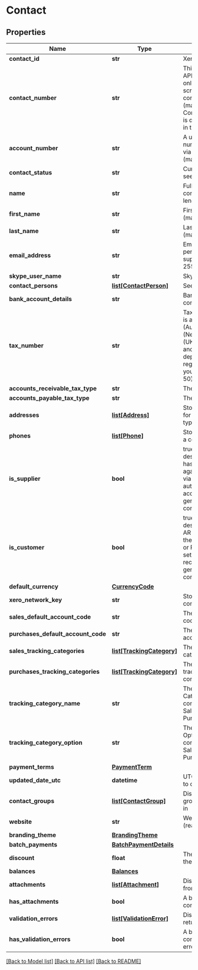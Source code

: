 # Contact

## Properties
Name | Type | Description | Notes
------------ | ------------- | ------------- | -------------
**contact_id** | **str** | Xero identifier | [optional] 
**contact_number** | **str** | This can be updated via the API only i.e. This field is read only on the Xero contact screen, used to identify contacts in external systems (max length &#x3D; 50). If the Contact Number is used, this is displayed as Contact Code in the Contacts UI in Xero. | [optional] 
**account_number** | **str** | A user defined account number. This can be updated via the API and the Xero UI (max length &#x3D; 50) | [optional] 
**contact_status** | **str** | Current status of a contact – see contact status types | [optional] 
**name** | **str** | Full name of contact/organisation (max length &#x3D; 255) | [optional] 
**first_name** | **str** | First name of contact person (max length &#x3D; 255) | [optional] 
**last_name** | **str** | Last name of contact person (max length &#x3D; 255) | [optional] 
**email_address** | **str** | Email address of contact person (umlauts not supported) (max length  &#x3D; 255) | [optional] 
**skype_user_name** | **str** | Skype user name of contact | [optional] 
**contact_persons** | [**list[ContactPerson]**](ContactPerson.md) | See contact persons | [optional] 
**bank_account_details** | **str** | Bank account number of contact | [optional] 
**tax_number** | **str** | Tax number of contact – this is also known as the ABN (Australia), GST Number (New Zealand), VAT Number (UK) or Tax ID Number (US and global) in the Xero UI depending on which regionalized version of Xero you are using (max length &#x3D; 50) | [optional] 
**accounts_receivable_tax_type** | **str** | The tax type from TaxRates | [optional] 
**accounts_payable_tax_type** | **str** | The tax type from TaxRates | [optional] 
**addresses** | [**list[Address]**](Address.md) | Store certain address types for a contact – see address types | [optional] 
**phones** | [**list[Phone]**](Phone.md) | Store certain phone types for a contact – see phone types | [optional] 
**is_supplier** | **bool** | true or false – Boolean that describes if a contact that has any AP  invoices entered against them. Cannot be set via PUT or POST – it is automatically set when an accounts payable invoice is generated against this contact. | [optional] 
**is_customer** | **bool** | true or false – Boolean that describes if a contact has any AR invoices entered against them. Cannot be set via PUT or POST – it is automatically set when an accounts receivable invoice is generated against this contact. | [optional] 
**default_currency** | [**CurrencyCode**](CurrencyCode.md) |  | [optional] 
**xero_network_key** | **str** | Store XeroNetworkKey for contacts. | [optional] 
**sales_default_account_code** | **str** | The default sales account code for contacts | [optional] 
**purchases_default_account_code** | **str** | The default purchases account code for contacts | [optional] 
**sales_tracking_categories** | [**list[TrackingCategory]**](TrackingCategory.md) | The default sales tracking categories for contacts | [optional] 
**purchases_tracking_categories** | [**list[TrackingCategory]**](TrackingCategory.md) | The default purchases tracking categories for contacts | [optional] 
**tracking_category_name** | **str** | The name of the Tracking Category assigned to the contact under SalesTrackingCategories and PurchasesTrackingCategories | [optional] 
**tracking_category_option** | **str** | The name of the Tracking Option assigned to the contact under SalesTrackingCategories and PurchasesTrackingCategories | [optional] 
**payment_terms** | [**PaymentTerm**](PaymentTerm.md) |  | [optional] 
**updated_date_utc** | **datetime** | UTC timestamp of last update to contact | [optional] 
**contact_groups** | [**list[ContactGroup]**](ContactGroup.md) | Displays which contact groups a contact is included in | [optional] 
**website** | **str** | Website address for contact (read only) | [optional] 
**branding_theme** | [**BrandingTheme**](BrandingTheme.md) |  | [optional] 
**batch_payments** | [**BatchPaymentDetails**](BatchPaymentDetails.md) |  | [optional] 
**discount** | **float** | The default discount rate for the contact (read only) | [optional] 
**balances** | [**Balances**](Balances.md) |  | [optional] 
**attachments** | [**list[Attachment]**](Attachment.md) | Displays array of attachments from the API | [optional] 
**has_attachments** | **bool** | A boolean to indicate if a contact has an attachment | [optional] 
**validation_errors** | [**list[ValidationError]**](ValidationError.md) | Displays validation errors returned from the API | [optional] 
**has_validation_errors** | **bool** | A boolean to indicate if a contact has an validation errors | [optional] 

[[Back to Model list]](../README.md#documentation-for-models) [[Back to API list]](../README.md#documentation-for-api-endpoints) [[Back to README]](../README.md)


